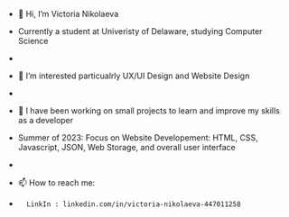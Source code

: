 - 👋 Hi, I’m Victoria Nikolaeva
- Currently a student at Univeristy of Delaware, studying Computer Science
- 
- 👀 I’m interested particualrly UX/UI Design and Website Design
- 
- 💞️ I have been working on small projects to learn and improve my skills as a developer
-  Summer of 2023: Focus on Website Developement: HTML, CSS, Javascript, JSON, Web Storage, and overall user interface

- 
- 📫 How to reach me:
-       LinkIn : linkedin.com/in/victoria-nikolaeva-447011258

<!---
victoria-nikolaeva04/victoria-nikolaeva04 is a ✨ special ✨ repository because its `README.md` (this file) appears on your GitHub profile.
You can click the Preview link to take a look at your changes.
--->
